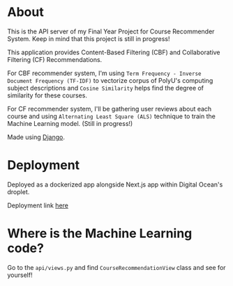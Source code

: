 # About

This is the API server of my Final Year Project for Course Recommender System. Keep in mind that this project is still in progress!

This application provides Content-Based Filtering (CBF) and Collaborative Filtering (CF) Recommendations.

For CBF recommender system, I'm using `Term Frequency - Inverse Document Frequency (TF-IDF)` to vectorize corpus of PolyU's computing subject descriptions and `Cosine Similarity` helps find the degree of similarity for these courses.

For CF recommender system, I'll be gathering user reviews about each course and using `Alternating Least Square (ALS)` technique to train the Machine Learning model. (Still in progress!)

Made using [Django](https://www.djangoproject.com/).

# Deployment

Deployed as a dockerized app alongside Next.js app within Digital Ocean's droplet.

Deployment link [here](https://capstone-api.nbenedictcodes.com)

# Where is the Machine Learning code?

Go to the `api/views.py` and find `CourseRecommendationView` class and see for yourself!
